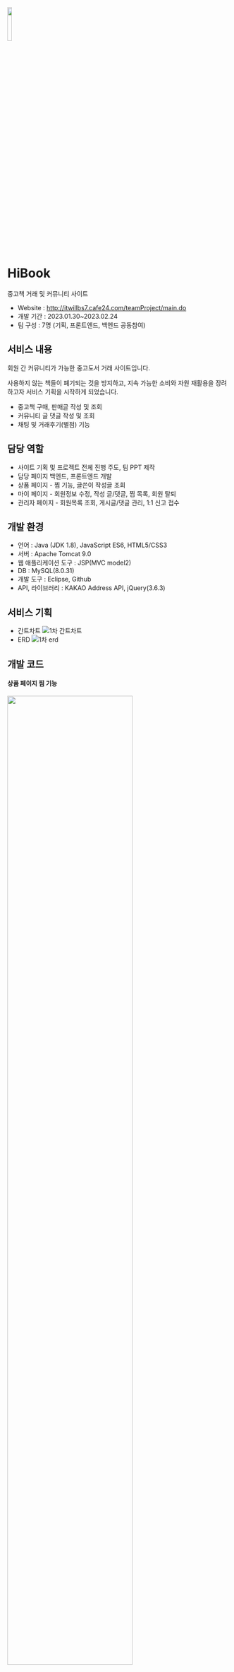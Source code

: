 <img width="14%" src="https://github.com/ZKSANC/HiBook/assets/114744493/594c439c-5e0a-428e-835e-96c4ed2c804b"/>

# HiBook
중고책 거래 및 커뮤니티 사이트
- Website : http://itwillbs7.cafe24.com/teamProject/main.do 
- 개발 기간 : 2023.01.30~2023.02.24 
- 팀 구성 : 7명 (기획, 프론트엔드, 백엔드 공동참여) 

## 서비스 내용
회원 간 커뮤니티가 가능한 중고도서 거래 사이트입니다. 

사용하지 않는 책들이 폐기되는 것을 방지하고, 지속 가능한 소비와 자원 재활용을 장려하고자 서비스 기획을 시작하게 되었습니다. 
- 중고책 구매, 판매글 작성 및 조회 
- 커뮤니티 글 댓글 작성 및 조회 
- 채팅 및 거래후기(별점) 기능 

## 담당 역할
- 사이트 기획 및 프로젝트 전체 진행 주도, 팀 PPT 제작 
- 담당 페이지 백엔드, 프론트엔드 개발
- 상품 페이지 - 찜 기능, 글쓴이 작성글 조회
- 마이 페이지 - 회원정보 수정, 작성 글/댓글, 찜 목록, 회원 탈퇴 
- 관리자 페이지 - 회원목록 조회, 게시글/댓글 관리, 1:1 신고 접수

## 개발 환경
- 언어 : Java (JDK 1.8), JavaScript ES6, HTML5/CSS3
- 서버 : Apache Tomcat 9.0
- 웹 애플리케이션 도구 : JSP(MVC model2)
- DB : MySQL(8.0.31)
- 개발 도구 : Eclipse, Github
- API, 라이브러리 : KAKAO Address API, jQuery(3.6.3)

## 서비스 기획 
- 간트차트
![1차 간트차트](https://github.com/ZKSANC/SomsomTown/assets/114744493/3285a1e9-2240-44e9-88ce-4ce50a64887f)
- ERD
![1차 erd](https://github.com/ZKSANC/SomsomTown/assets/114744493/e7948547-8802-4270-94e2-464d9af8417a) 

## 개발 코드  
#### 상품 페이지 찜 기능 
<img width="75%" src="https://github.com/ZKSANC/SomsomTown/assets/114744493/d48e91c1-8d29-4f75-864f-a2b9f17db26e"/>

- Model [MarketWishPro](https://github.com/ZKSANC/HiBook/blob/cafe24/teamProject/src/main/java/com/itwillbs/market/action/MarketWishPro.java), [DAO DTO](https://github.com/ZKSANC/HiBook/tree/cafe24/teamProject/src/main/java/com/itwillbs/wish)
- View [MarketContent](https://github.com/ZKSANC/HiBook/blob/cafe24/teamProject/src/main/webapp/market/MarketContent.jsp)
#### 마이 페이지 
- Model, Controller [Mypage](https://github.com/ZKSANC/HiBook/tree/cafe24/teamProject/src/main/java/mypage)
- View [Mypage](https://github.com/ZKSANC/HiBook/tree/cafe24/teamProject/src/main/webapp/mypage)
#### 관리자 페이지
- Model, Controller [Adminpage](https://github.com/ZKSANC/HiBook/tree/cafe24/teamProject/src/main/java/adminpage/action)
- View [Adminpage](https://github.com/ZKSANC/HiBook/tree/cafe24/teamProject/src/main/webapp/adminpage)

![image](https://user-images.githubusercontent.com/59406944/172750733-a0a3ff5e-7810-4923-8ff4-990130e7a192.png)
